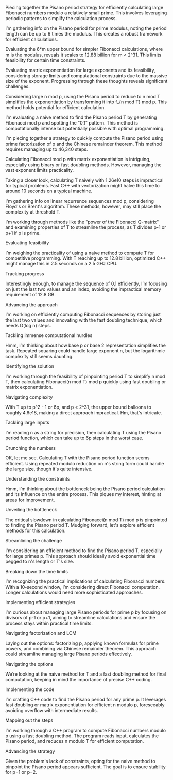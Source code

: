 Piecing together the Pisano period strategy for efficiently calculating large Fibonacci numbers modulo a relatively small prime. This involves leveraging periodic patterns to simplify the calculation process.

I’m gathering info on the Pisano period for prime modulus, noting the period length can be up to 6 times the modulus. This creates a robust framework for efficient calculations.

Evaluating the 6*m upper bound for simpler Fibonacci calculations, where m is the modulus, reveals it scales to 12.88 billion for m < 2^31. This limits feasibility for certain time constraints.

Evaluating matrix exponentiation for large exponents and its feasibility, considering storage limits and computational constraints due to the massive size of the exponent. Progressing through these thoughts reveals significant challenges.

Considering large n mod p, using the Pisano period to reduce to n mod T simplifies the exponentiation by transforming it into f_{n mod T} mod p. This method holds potential for efficient calculation.

I’m evaluating a naive method to find the Pisano period T by generating Fibonacci mod p and spotting the "0,1" pattern. This method is computationally intense but potentially possible with optimal programming.

I’m piecing together a strategy to quickly compute the Pisano period using prime factorization of p and the Chinese remainder theorem. This method requires managing up to 46,340 steps.

Calculating Fibonacci mod p with matrix exponentiation is intriguing, especially using binary or fast doubling methods. However, managing the vast exponent limits practicality.

Taking a closer look, calculating T naively with 1.26e10 steps is impractical for typical problems. Fast C++ with vectorization might halve this time to around 10 seconds on a typical machine.

I'm gathering info on linear recurrence sequences mod p, considering Floyd's or Brent's algorithm. These methods, however, may still place the complexity at threshold T.

I'm working through methods like the "power of the Fibonacci Q-matrix" and examining properties of T to streamline the process, as T divides p-1 or p+1 if p is prime.

Evaluating feasibility

I’m weighing the practicality of using a naive method to compute T for competitive programming. With T reaching up to 12.8 billion, optimized C++ might manage this in 2.5 seconds on a 2.5 GHz CPU.

Tracking progress

Interestingly enough, to manage the sequence of 0,1 efficiently, I’m focusing on just the last two values and an index, avoiding the impractical memory requirement of 12.8 GB.

Advancing the approach

I’m working on efficiently computing Fibonacci sequences by storing just the last two values and innovating with the fast doubling technique, which needs O(log n) steps.

Tackling immense computational hurdles

Hmm, I’m thinking about how base p or base 2 representation simplifies the task. Repeated squaring could handle large exponent n, but the logarithmic complexity still seems daunting.

Identifying the solution

I’m working through the feasibility of pinpointing period T to simplify n mod T, then calculating Fibonacci(n mod T) mod p quickly using fast doubling or matrix exponentiation.

Navigating complexity

With T up to p^2 - 1 or 6p, and p < 2^31, the upper bound balloons to roughly 4.6e18, making a direct approach impractical. Hm, that's intricate.

Tackling large inputs

I’m reading n as a string for precision, then calculating T using the Pisano period function, which can take up to 6p steps in the worst case.

Crunching the numbers

OK, let me see. Calculating T with the Pisano period function seems efficient. Using repeated modulo reduction on n's string form could handle the large size, though it's quite intensive.

Understanding the constraints

Hmm, I’m thinking about the bottleneck being the Pisano period calculation and its influence on the entire process. This piques my interest, hinting at areas for improvement.

Unveiling the bottleneck

The critical slowdown in calculating Fibonacci(n mod T) mod p is pinpointed to finding the Pisano period T. Mudging forward, let's explore efficient methods for this calculation.

Streamlining the challenge

I'm considering an efficient method to find the Pisano period T, especially for large primes p. This approach should ideally avoid exponential time pegged to n's length or T's size.

Breaking down the time limits

I’m recognizing the practical implications of calculating Fibonacci numbers. With a 10-second window, I’m considering direct Fibonacci computation. Longer calculations would need more sophisticated approaches.

Implementing efficient strategies

I’m curious about managing large Pisano periods for prime p by focusing on divisors of p-1 or p+1, aiming to streamline calculations and ensure the process stays within practical time limits.

Navigating factorization and LCM

Laying out the options: factorizing p, applying known formulas for prime powers, and combining via Chinese remainder theorem. This approach could streamline managing large Pisano periods effectively.

Navigating the options

We’re looking at the naive method for T and a fast doubling method for final computation, keeping in mind the importance of precise C++ coding.

Implementing the code

I’m crafting C++ code to find the Pisano period for any prime p. It leverages fast doubling or matrix exponentiation for efficient n modulo p, foreseeably avoiding overflow with intermediate results.

Mapping out the steps

I’m working through a C++ program to compute Fibonacci numbers modulo p using a fast doubling method. The program reads input, calculates the Pisano period, and reduces n modulo T for efficient computation.

Advancing the strategy

Given the problem's lack of constraints, opting for the naive method to pinpoint the Pisano period appears sufficient. The goal is to ensure stability for p=1 or p=2.